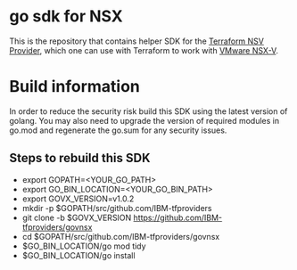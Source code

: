 # go sdk for NSX

This is the repository that contains helper SDK for the [Terraform NSV Provider]( https://github.com/IBM-tfproviders/terraform-provider-nsxv), 
which one can use with Terraform to work with [VMware NSX-V](https://www.vmware.com/products/nsx.html).

# Build information

In order to reduce the security risk build this SDK using the latest version of golang. 
You may also need to upgrade the version of required modules in go.mod and regenerate the go.sum for any security issues.
## Steps to rebuild this SDK

- export GOPATH=<YOUR_GO_PATH>
- export GO_BIN_LOCATION=<YOUR_GO_BIN_PATH>
- export GOVX_VERSION=v1.0.2
- mkdir -p $GOPATH/src/github.com/IBM-tfproviders
- git clone -b $GOVX_VERSION https://github.com/IBM-tfproviders/govnsx
- cd $GOPATH/src/github.com/IBM-tfproviders/govnsx
- $GO_BIN_LOCATION/go mod tidy
- $GO_BIN_LOCATION/go install